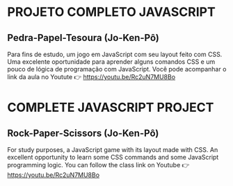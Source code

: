 # PROJETO COMPLETO JAVASCRIPT
## Pedra-Papel-Tesoura (Jo-Ken-Pô)

Para fins de estudo, um jogo em JavaScript com seu layout feito com CSS.
Uma excelente oportunidade para aprender alguns comandos CSS e um pouco de lógica de programação com JavaScript.
Você pode acompanhar o link da aula no Youtute 👉 https://youtu.be/Rc2uN7MU8Bo

# COMPLETE JAVASCRIPT PROJECT
## Rock-Paper-Scissors (Jo-Ken-Pô)

For study purposes, a JavaScript game with its layout made with CSS.
An excellent opportunity to learn some CSS commands and some JavaScript programming logic.
You can follow the class link on Youtube 👉 https://youtu.be/Rc2uN7MU8Bo

